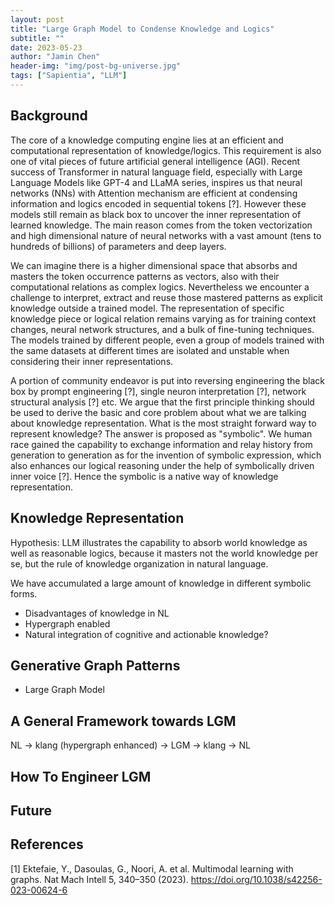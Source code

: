 ```yaml
---
layout: post
title: "Large Graph Model to Condense Knowledge and Logics"
subtitle: ""
date: 2023-05-23
author: "Jamin Chen"
header-img: "img/post-bg-universe.jpg"
tags: ["Sapientia", "LLM"]
---
```


## Background

The core of a knowledge computing engine lies at an efficient and computational
representation of knowledge/logics. This requirement is also one of vital pieces
of future artificial general intelligence (AGI). Recent success of Transformer
in natural language field, especially with Large Language Models like GPT-4 and
LLaMA series, inspires us that neural networks (NNs) with Attention mechanism
are efficient at condensing information and logics encoded in sequential tokens
[?]. However these models still remain as black box to uncover the inner
representation of learned knowledge. The main reason comes from the token
vectorization and high dimensional nature of neural networks with a vast amount
(tens to hundreds of billions) of parameters and deep layers.

We can imagine there is a higher dimensional space that absorbs and masters the
token occurrence patterns as vectors, also with their computational relations as
complex logics. Nevertheless we encounter a challenge to interpret, extract and
reuse those mastered patterns as explicit knowledge outside a trained model. The
representation of specific knowledge piece or logical relation remains varying
as for training context changes, neural network structures, and a bulk of
fine-tuning techniques. The models trained by different people, even a group of
models trained with the same datasets at different times are isolated and
unstable when considering their inner representations.

A portion of community endeavor is put into reversing engineering the black box
by prompt engineering [?], single neuron interpretation [?], network structural
analysis [?] etc. We argue that the first principle thinking should be used to
derive the basic and core problem about what we are talking about knowledge
representation. What is the most straight forward way to represent knowledge?
The answer is proposed as "symbolic". We human race gained the capability to
exchange information and relay history from generation to generation as for the
invention of symbolic expression, which also enhances our logical reasoning
under the help of symbolically driven inner voice [?]. Hence the symbolic is a
native way of knowledge representation.

## Knowledge Representation

Hypothesis: LLM illustrates the capability to absorb world knowledge as well as
reasonable logics, because it masters not the world knowledge per se, but the
rule of knowledge organization in natural language.

We have accumulated a large amount of knowledge in different symbolic forms.

* Disadvantages of knowledge in NL
* Hypergraph enabled
* Natural integration of cognitive and actionable knowledge?

## Generative Graph Patterns

* Large Graph Model

## A General Framework towards LGM
NL -> klang (hypergraph enhanced) -> LGM -> klang -> NL

## How To Engineer LGM

## Future

## References

[1] Ektefaie, Y., Dasoulas, G., Noori, A. et al. Multimodal learning with graphs. Nat Mach Intell 5, 340–350 (2023). https://doi.org/10.1038/s42256-023-00624-6
